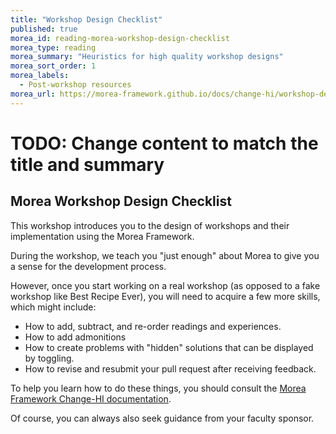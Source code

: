 ```yaml
---
title: "Workshop Design Checklist"
published: true
morea_id: reading-morea-workshop-design-checklist
morea_type: reading
morea_summary: "Heuristics for high quality workshop designs"
morea_sort_order: 1
morea_labels:
  - Post-workshop resources
morea_url: https://morea-framework.github.io/docs/change-hi/workshop-design-checklist
---
```


# **TODO:** Change content to match the title and summary
## Morea Workshop Design Checklist

This workshop introduces you to the design of workshops and their implementation using the Morea Framework. 

During the workshop, we teach you "just enough" about Morea to give you a sense for the development process. 

However, once you start working on a real workshop (as opposed to a fake workshop like Best Recipe Ever), you will need to acquire a few more skills, which might include:

* How to add, subtract, and re-order readings and experiences.
* How to add admonitions
* How to create problems with "hidden" solutions that can be displayed by toggling.
* How to revise and resubmit your pull request after receiving feedback.

To help you learn how to do these things, you should consult the [Morea Framework Change-HI documentation](https://morea-framework.github.io/docs/category/change-hi). 

Of course, you can always also seek guidance from your faculty sponsor. 
